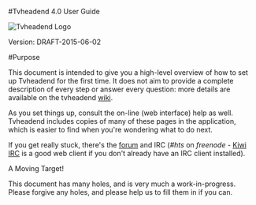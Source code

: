 #Tvheadend 4.0 User Guide

![Tvheadend Logo](images/tvhlogo.png)

Version: DRAFT-2015-06-02

#Purpose

This document is intended to give you a high-level overview of how to set 
up Tvheadend for the first time. It does not aim to provide a complete description
of every step or answer every question: more details are available on the
tvheadend [wiki](https://tvheadend.org/projects/tvheadend/wiki).

As you set things up, consult the on-line (web interface) help as well.
Tvheadend includes copies of many of these pages in the application, which
is easier to find when you're wondering what to do next.

If you get really stuck, there's the [forum](https://tvheadend.org/projects/tvheadend/boards)
and IRC (*#hts* on *freenode* - [Kiwi IRC](https://kiwiirc.com/) is a good web
client if you don't already have an IRC client installed).

<div class="admonition note">
<p class="admonition-title">A Moving Target!</p>
<p>This document has many holes, and is very much a work-in-progress. Please
forgive any holes, and please help us to fill them in if you can.</p>
</div>
